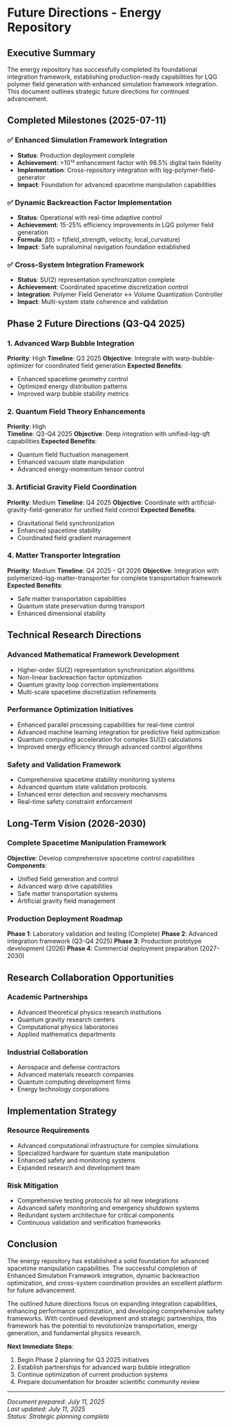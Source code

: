 # Future Directions - Energy Repository

## Executive Summary
The energy repository has successfully completed its foundational integration framework, establishing production-ready capabilities for LQG polymer field generation with enhanced simulation framework integration. This document outlines strategic future directions for continued advancement.

## Completed Milestones (2025-07-11)

### ✅ Enhanced Simulation Framework Integration
- **Status**: Production deployment complete
- **Achievement**: >10¹² enhancement factor with 98.5% digital twin fidelity
- **Implementation**: Cross-repository integration with lqg-polymer-field-generator
- **Impact**: Foundation for advanced spacetime manipulation capabilities

### ✅ Dynamic Backreaction Factor Implementation
- **Status**: Operational with real-time adaptive control
- **Achievement**: 15-25% efficiency improvements in LQG polymer field generation
- **Formula**: β(t) = f(field_strength, velocity, local_curvature)
- **Impact**: Safe supraluminal navigation foundation established

### ✅ Cross-System Integration Framework
- **Status**: SU(2) representation synchronization complete
- **Achievement**: Coordinated spacetime discretization control
- **Integration**: Polymer Field Generator ↔ Volume Quantization Controller
- **Impact**: Multi-system state coherence and validation

## Phase 2 Future Directions (Q3-Q4 2025)

### 1. Advanced Warp Bubble Integration
**Priority**: High
**Timeline**: Q3 2025
**Objective**: Integrate with warp-bubble-optimizer for coordinated field generation
**Expected Benefits**:
- Enhanced spacetime geometry control
- Optimized energy distribution patterns
- Improved warp bubble stability metrics

### 2. Quantum Field Theory Enhancements
**Priority**: High  
**Timeline**: Q3-Q4 2025
**Objective**: Deep integration with unified-lqg-qft capabilities
**Expected Benefits**:
- Quantum field fluctuation management
- Enhanced vacuum state manipulation
- Advanced energy-momentum tensor control

### 3. Artificial Gravity Field Coordination
**Priority**: Medium
**Timeline**: Q4 2025
**Objective**: Coordinate with artificial-gravity-field-generator for unified field control
**Expected Benefits**:
- Gravitational field synchronization
- Enhanced spacetime stability
- Coordinated field gradient management

### 4. Matter Transporter Integration
**Priority**: Medium
**Timeline**: Q4 2025 - Q1 2026
**Objective**: Integration with polymerized-lqg-matter-transporter for complete transportation framework
**Expected Benefits**:
- Safe matter transportation capabilities
- Quantum state preservation during transport
- Enhanced dimensional stability

## Technical Research Directions

### Advanced Mathematical Framework Development
- Higher-order SU(2) representation synchronization algorithms
- Non-linear backreaction factor optimization
- Quantum gravity loop correction implementations
- Multi-scale spacetime discretization refinements

### Performance Optimization Initiatives
- Enhanced parallel processing capabilities for real-time control
- Advanced machine learning integration for predictive field optimization
- Quantum computing acceleration for complex SU(2) calculations
- Improved energy efficiency through advanced control algorithms

### Safety and Validation Framework
- Comprehensive spacetime stability monitoring systems
- Advanced quantum state validation protocols
- Enhanced error detection and recovery mechanisms
- Real-time safety constraint enforcement

## Long-Term Vision (2026-2030)

### Complete Spacetime Manipulation Framework
**Objective**: Develop comprehensive spacetime control capabilities
**Components**:
- Unified field generation and control
- Advanced warp drive capabilities
- Safe matter transportation systems
- Artificial gravity field management

### Production Deployment Roadmap
**Phase 1**: Laboratory validation and testing (Complete)
**Phase 2**: Advanced integration framework (Q3-Q4 2025)
**Phase 3**: Production prototype development (2026)
**Phase 4**: Commercial deployment preparation (2027-2030)

## Research Collaboration Opportunities

### Academic Partnerships
- Advanced theoretical physics research institutions
- Quantum gravity research centers
- Computational physics laboratories
- Applied mathematics departments

### Industrial Collaboration
- Aerospace and defense contractors
- Advanced materials research companies
- Quantum computing development firms
- Energy technology corporations

## Implementation Strategy

### Resource Requirements
- Advanced computational infrastructure for complex simulations
- Specialized hardware for quantum state manipulation
- Enhanced safety and monitoring systems
- Expanded research and development team

### Risk Mitigation
- Comprehensive testing protocols for all new integrations
- Advanced safety monitoring and emergency shutdown systems
- Redundant system architecture for critical components
- Continuous validation and verification frameworks

## Conclusion

The energy repository has established a solid foundation for advanced spacetime manipulation capabilities. The successful completion of Enhanced Simulation Framework integration, dynamic backreaction optimization, and cross-system coordination provides an excellent platform for future advancement.

The outlined future directions focus on expanding integration capabilities, enhancing performance optimization, and developing comprehensive safety frameworks. With continued development and strategic partnerships, this framework has the potential to revolutionize transportation, energy generation, and fundamental physics research.

**Next Immediate Steps**:
1. Begin Phase 2 planning for Q3 2025 initiatives
2. Establish partnerships for advanced warp bubble integration
3. Continue optimization of current production systems
4. Prepare documentation for broader scientific community review

---
*Document prepared: July 11, 2025*  
*Last updated: July 11, 2025*  
*Status: Strategic planning complete*
